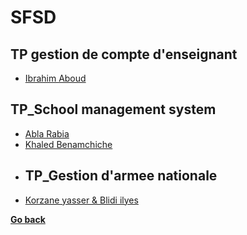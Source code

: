 # SFSD
## TP gestion de compte d'enseignant
- [Ibrahim Aboud](./TP/TP%20gestion%20de%20compte%20d'enseignant/Ibrahim_Aboud/README.md)
## TP_School management system
- [Abla Rabia](./TP/TP_School%20management%20system/Abla%20Rabia/README.md)
- [Khaled Benamchiche](./TP/TP_School%20management%20system/BenamchicheKhaled/README.md)
- ## TP_Gestion d'armee nationale
- [Korzane yasser & Blidi ilyes](./TP/TP%20gestion%20d'armee%20national%202023-2024/Korzane%20yasser%20&%20Blidi%20ilyes/README.md)


**[Go back](../2CP.md)**
